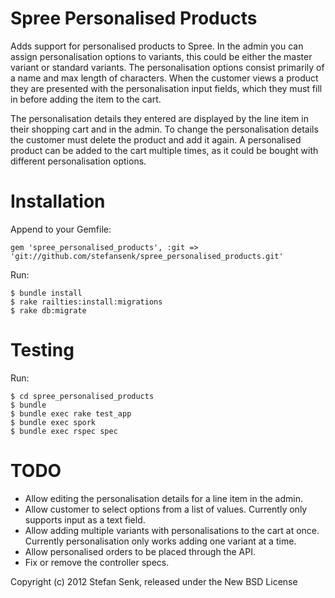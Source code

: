 Spree Personalised Products
===========================

Adds support for personalised products to Spree. In the admin you can assign personalisation options to variants, this could be either the master variant or standard variants. The personalisation options consist primarily of a name and max length of characters. When the customer views a product they are presented with the personalisation input fields, which they must fill in before adding the item to the cart. 

The personalisation details they entered are displayed by the line item in their shopping cart and in the admin. To change the personalisation details the customer must delete the product and add it again. A personalised product can be added to the cart multiple times, as it could be bought with different personalisation options.


Installation
============

Append to your Gemfile:

    gem 'spree_personalised_products', :git => 'git://github.com/stefansenk/spree_personalised_products.git'

Run:

    $ bundle install
    $ rake railties:install:migrations
    $ rake db:migrate


Testing
=======

Run:

	$ cd spree_personalised_products
    $ bundle
    $ bundle exec rake test_app
    $ bundle exec spork
    $ bundle exec rspec spec


TODO
====

- Allow editing the personalisation details for a line item in the admin.
- Allow customer to select options from a list of values. Currently only supports input as a text field.
- Allow adding multiple variants with personalisations to the cart at once. Currently personalisation only works adding one variant at a time.
- Allow personalised orders to be placed through the API.
- Fix or remove the controller specs.
	

Copyright (c) 2012 Stefan Senk, released under the New BSD License
